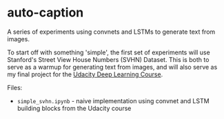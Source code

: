 # auto-caption
A series of experiments using convnets and LSTMs to generate text from images.

To start off with something 'simple', the first set of experiments will use Stanford's
Street View House Numbers (SVHN) Dataset. This is both to serve as a warmup for generating text
from images, and will also serve as my final project for the [Udacity Deep Learning Course](https://www.udacity.com/course/deep-learning--ud730).

Files:
* `simple_svhn.ipynb` - naive implementation using convnet and LSTM building blocks from the Udacity course
